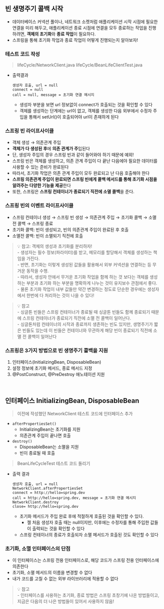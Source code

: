 ## 빈 생명주기 콜백 시작

- 데이터베이스 커넥션 풀이나, 네트워크 소켓처럼 애플리케이션 시작 시점에 필요한 연결을 미리 해두고, 애플리케이션 종료 시점에 연결을 모두 종료하는 작업을 진행하려면, **객체의 초기화**와 **종료 작업**이 필요하다.
- 스프링을 통해 초기화 작업과 종료 작업이 어떻게 진행되는지 알아보자!

### 테스트 코드 작성

> lifeCycle/NetworkClient.java
> lifeCycle/BeanLifeClientTest.java
- 출력결과

    ```
    생성자 호출, url = null
    connect = null
    call = null, message = 초기화 연결 메시지
    ```

    - 생성자 부분을 보면 url 정보없이 connect가 호출되는 것을 확인할 수 있다
    - 객체를 생성하는 단계에는 url이 없고, 객체를 생성한 다음 외부에서 수정자 주입을 통해서 setUrl()이 호출되어야 url이 존재하게 된다

### 스프링 빈 라이프사이클
- 객체 생성 → 의존관계 주입
- **객체가 다 생성된 후**에 **의존 관계가 주**입된다
- 단, 생성자 주입의 경우 스프링 빈과 같이 들어와야 하기 때문에 예외!
- 스프링 빈은 객체를 생성하고, 의존 관계 주입이 다 끝난 다음에야 필요한 데이터를 사용할 수 있는 준비가 완료된다
- 따라서, 초기화 작업은 의존 관계 주입이 모두 완료되고 난 다음 호출해야 한다
- **스프링 의존관계 주입이 완료되면 스프링 빈에게 콜백 메서드를 통해 초기화 시점을 알려주는 다양한 기능을 제공**한다
- 또한, 스프링은 **스프링 컨테이너가 종료되기 직전에 소멸 콜백**을 준다.

### 스프링 빈의 이벤트 라이프사이클
- 스프링 컨테이너 생성 → 스프링 빈 생성 → 의존관계 주입 → 초기화 콜백 → 소멸전 콜백 → 스프링 종료
- 초기화 콜백: 빈이 생성되고, 빈의 의존관계 주입이 완료된 후 호출
- 소멸전 콜백: 빈이 소멸되기 직전에 호출

> 💡 참고: 객체의 생성과 초기화를 분리하자!
<br> - 생성자는 필수 정보(파라미터)를 받고, 메모리를 할당해서 객체를 생성하는 책임을 가진다.
<br> - 반면, 초기화는 이렇게 생성된 값들을 활용해서 외부 커넥션을 연결하는 등 무거운 동작을 수행.
<br> - 따라서, 생성자 안에서 무거운 초기화 작업을 함께 하는 것 보다는 객체를 생성하는 부분과 초기화 하는 부분을 명확하게 나누는 것이 유지보수 관점에서 좋다.
<br> - 물론 초기화 작업이 내부 값들만 약간 변경하는 정도로 단순한 경우에는 생성자에서 한번에 다 처리하는 것이 나을 수 있다!

> 💡 참고
<br> - 싱글톤 빈들은 스프링 컨테이너가 종료될 때 싱글톤 빈들도 함께 종료되기 때문에 스프링 컨테이너가 종료되기 직전에 소멸 전 콜백이 일어난다.
<br> - 싱글톤처럼 컨테이너의 시작과 종료까지 생존하는 빈도 있지만, 생명주기가 짧은 빈들도 있는데 이 빈들은 컨테이너와 무관하게 해당 빈이 종료되기 직전에 소멸 전 콜백이 일어난다

### 스프링은 3가지 방법으로 빈 생명주기 콜백을 지원
1. 인터페이스(InitializingBean, DisposableBean)
2. 설정 정보에 초기화 메서드, 종료 메서드 지정
3. @PostConstruct, @PreDestroy 애노테이션 지원

<br>

## 인터페이스 InitializingBean, DisposableBean

> 이전에 작성했던 NetworkClient 테스트 코드에 인터페이스 추가
- `afterPropertiesSet()`
    - InitializingBean는 초기화를 지원
    - 의존관계 주입이 끝나면 호출
- `destroy()`
    - DisposableBean는 소멸을 지원
    - 빈이 종료될 때 호출

> BeanLifeCycleTest 테스트 코드 돌리기

- 출력 결과

    ```
    생성자 호출, url = null
    NetworkClient.afterPropertiesSet
    connect = http://hello=spring.dev
    call = http://hello=spring.dev, message = 초기화 연결 메시지
    NetworkClient.destroy
    close= http://hello=spring.dev
    ```

    - 초기화 메서드가 주입 완료 후에 적절하게 호출된 것을 확인할 수 있다.
        - 젤 처음 생성자 호출 때는 null이지만, 이후에는 수정자를 통해 주입한 값들이 출력되는 것을 확인할 수 있다
    - 스프링 컨테이너의 종료가 호출되자 소멸 메서드가 호출된 것도 확인할 수 있다

### 초기화, 소멸 인터페이스의 단점

- 이 인터페이스는 스프링 전용 인터페이스로, 해당 코드가 스프링 전용 인터페이스에 의존한다
- 초기화, 소멸 메서드의 이름을 변경할 수 없다
- 내가 코드를 고칠 수 없는 외부 라이브러리에 적용할 수 없다

> 💡 참고
<br> - 인터페이스를 사용하는 초기화, 종료 방법은 스프링 초창기에 나온 방법들이고, 지금은 다음의 더 나은 방법들이 있어서 사용하지 않음!

<br>

